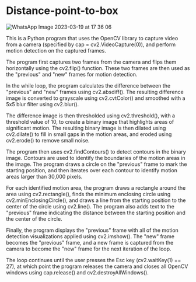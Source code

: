 # Distance-point-to-box

![WhatsApp Image 2023-03-19 at 17 36 06](https://user-images.githubusercontent.com/122204153/226174068-a4d41092-a874-4b41-a1e8-29504a5805b0.jpg)


This is a Python program that uses the OpenCV library to capture video from a camera (specified by cap = cv2.VideoCapture(0)), and perform motion detection on the captured frames.

The program first captures two frames from the camera and flips them horizontally using the cv2.flip() function. These two frames are then used as the "previous" and "new" frames for motion detection.

In the while loop, the program calculates the difference between the "previous" and "new" frames using cv2.absdiff(). The resulting difference image is converted to grayscale using cv2.cvtColor() and smoothed with a 5x5 blur filter using cv2.blur().

The difference image is then thresholded using cv2.threshold(), with a threshold value of 10, to create a binary image that highlights areas of significant motion. The resulting binary image is then dilated using cv2.dilate() to fill in small gaps in the motion areas, and eroded using cv2.erode() to remove small noise.

The program then uses cv2.findContours() to detect contours in the binary image. Contours are used to identify the boundaries of the motion areas in the image. The program draws a circle on the "previous" frame to mark the starting position, and then iterates over each contour to identify motion areas larger than 30,000 pixels.

For each identified motion area, the program draws a rectangle around the area using cv2.rectangle(), finds the minimum enclosing circle using cv2.minEnclosingCircle(), and draws a line from the starting position to the center of the circle using cv2.line(). The program also adds text to the "previous" frame indicating the distance between the starting position and the center of the circle.

Finally, the program displays the "previous" frame with all of the motion detection visualizations applied using cv2.imshow(). The "new" frame becomes the "previous" frame, and a new frame is captured from the camera to become the "new" frame for the next iteration of the loop.

The loop continues until the user presses the Esc key (cv2.waitKey(1) == 27), at which point the program releases the camera and closes all OpenCV windows using cap.release() and cv2.destroyAllWindows().
